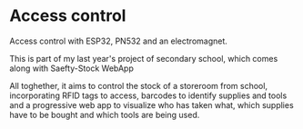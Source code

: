 # Access control

Access control with ESP32, PN532 and an electromagnet.

This is part of my last year's project of secondary school, which comes along with Saefty-Stock WebApp

All toghether, it aims to control the stock of a storeroom from school, incorporating RFID tags to access, barcodes to identify supplies and tools and a progressive web app to visualize who has taken what, which supplies have to be bought and which tools are being used. 

